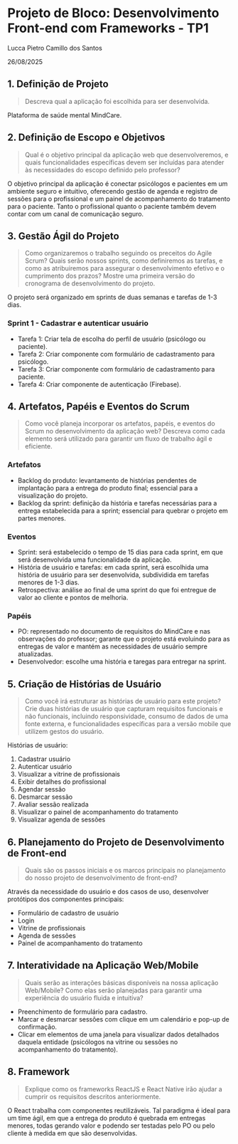 # Projeto de Bloco: Desenvolvimento Front-end com Frameworks - TP1
Lucca Pietro Camillo dos Santos

26/08/2025
## 1. Definição de Projeto
>Descreva qual a aplicação foi escolhida para ser desenvolvida.

Plataforma de saúde mental MindCare.
## 2. Definição de Escopo e Objetivos
>Qual é o objetivo principal da aplicação web que desenvolveremos, e quais funcionalidades específicas devem ser incluídas para atender às necessidades do escopo definido pelo professor?

O objetivo principal da aplicação é conectar psicólogos e pacientes em um ambiente seguro e intuitivo, oferecendo gestão de agenda e registro de sessões para o profissional e um painel de acompanhamento do tratamento para o paciente. Tanto o profissional quanto o paciente também devem contar com um canal de comunicação seguro.
## 3. Gestão Ágil do Projeto
>Como organizaremos o trabalho seguindo os preceitos do Agile Scrum? Quais serão nossos sprints, como definiremos as tarefas, e como as atribuiremos para assegurar o desenvolvimento efetivo e o cumprimento dos prazos? Mostre uma primeira versão do cronograma de desenvolvimento do projeto.

O projeto será organizado em sprints de duas semanas e tarefas de 1-3 dias. 
### Sprint 1 - Cadastrar e autenticar usuário
 - Tarefa 1: Criar tela de escolha do perfil de usuário (psicólogo ou paciente).
 - Tarefa 2: Criar componente com formulário de cadastramento para psicólogo.
 - Tarefa 3: Criar componente com formulário de cadastramento para paciente.
 - Tarefa 4: Criar componente de autenticação (Firebase).

## 4. Artefatos, Papéis e Eventos do Scrum
>Como você planeja incorporar os artefatos, papéis, e eventos do Scrum no desenvolvimento da aplicação web? Descreva como cada elemento será utilizado para garantir um fluxo de trabalho ágil e eficiente.
### Artefatos
- Backlog do produto: levantamento de histórias pendentes de implantação para a entrega do produto final; essencial para a visualização do projeto.
- Backlog da sprint: definição da história e tarefas necessárias para a entrega estabelecida para a sprint; essencial para quebrar o projeto em partes menores. 

### Eventos
- Sprint: será estabelecido o tempo de 15 dias para cada sprint, em que será desenvolvida uma funcionalidade da aplicação.
- História de usuário e tarefas: em cada sprint, será escolhida uma história de usuário para ser desenvolvida, subdividida em tarefas menores de 1-3 dias.
- Retrospectiva: análise ao final de uma sprint do que foi entregue de valor ao cliente e pontos de melhoria.

### Papéis
- PO: representado no documento de requisitos do MindCare e nas observações do professor; garante que o projeto está evoluindo para as entregas de valor e mantém as necessidades de usuário sempre atualizadas.
- Desenvolvedor: escolhe uma história e taregas para entregar na sprint.

## 5. Criação de Histórias de Usuário
>Como você irá estruturar as histórias de usuário para este projeto? Crie duas histórias de usuário que capturam requisitos funcionais e não funcionais, incluindo responsividade, consumo de dados de uma fonte externa, e funcionalidades específicas para a versão mobile que utilizem gestos do usuário.

Histórias de usuário:
1. Cadastrar usuário
2. Autenticar usuário
3. Visualizar a vitrine de profissionais
4. Exibir detalhes do profissional
5. Agendar sessão
6. Desmarcar sessão
6. Avaliar sessão realizada
7. Visualizar o painel de acompanhamento do tratamento
8. Visualizar agenda de sessões

## 6. Planejamento do Projeto de Desenvolvimento de Front-end
>Quais são os passos iniciais e os marcos principais no planejamento do nosso projeto de desenvolvimento de front-end?

Através da necessidade do usuário e dos casos de uso, desenvolver protótipos dos componentes principais:
- Formulário de cadastro de usuário
- Login
- Vitrine de profissionais
- Agenda de sessões
- Painel de acompanhamento do tratamento
## 7. Interatividade na Aplicação Web/Mobile
>Quais serão as interações básicas disponíveis na nossa aplicação Web/Mobile? Como elas serão planejadas para garantir uma experiência do usuário fluida e intuitiva?

- Preenchimento de formulário para cadastro.
- Marcar e desmarcar sessões com clique em um calendário e pop-up de confirmação.
- Clicar em elementos de uma janela para visualizar dados detalhados daquela entidade (psicólogos na vitrine ou sessões no acompanhamento do tratamento).
## 8. Framework
>Explique como os frameworks ReactJS e React Native irão ajudar a cumprir os requisitos descritos anteriormente.

O React trabalha com componentes reutilizáveis. Tal paradigma é ideal para um time ágil, em que a entrega do produto é quebrada em entregas menores, todas gerando valor e podendo ser testadas pelo PO ou pelo cliente à medida em que são desenvolvidas.
